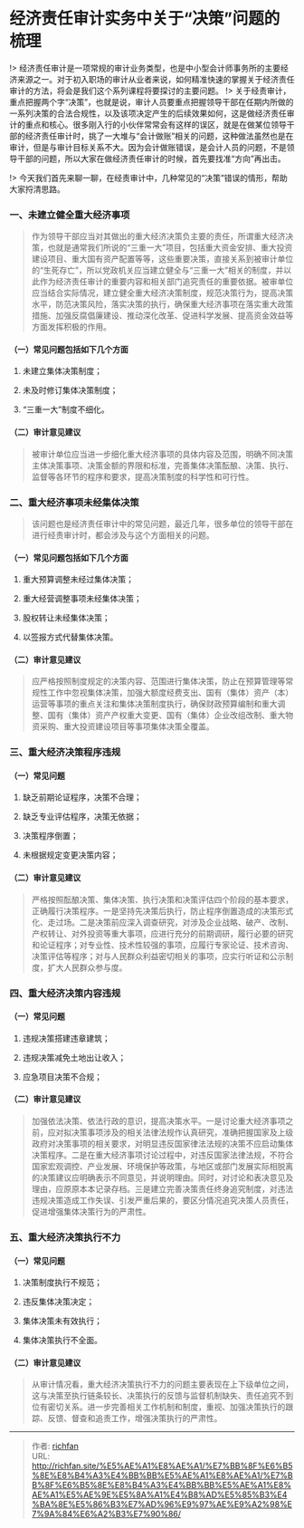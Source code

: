 # 经济责任审计实务中关于“决策”问题的梳理


!> 经济责任审计是一项常规的审计业务类型，也是中小型会计师事务所的主要经济来源之一。对于初入职场的审计从业者来说，如何精准快速的掌握关于经济责任审计的方法，将会是我们这个系列课程将要探讨的主要问题。
!> 关于经责审计，重点把握两个字“决策”，也就是说，审计人员要重点把握领导干部在任期内所做的一系列决策的合法合规性，以及该项决定产生的后续效果如何，这是做经济责任审计的重点和核心。很多刚入行的小伙伴常常会有这样的误区，就是在做某位领导干部的经济责任审计时，挑了一大堆与“会计做账”相关的问题，这种做法虽然也是在审计，但是与审计目标关系不大。因为会计做账错误，是会计人员的问题，不是领导干部的问题，所以大家在做经济责任审计的时候，首先要找准“方向”再出击。

!> 今天我们首先来聊一聊，在经责审计中，几种常见的“决策”错误的情形，帮助大家捋清思路。
### 一、未建立健全重大经济事项

> 作为领导干部应当对其做出的重大经济决策负主要的责任，所谓重大经济决策，也就是通常我们所说的“三重一大”项目，包括重大资金安排、重大投资建设项目、重大国有资产配置等等，这些重要决策，直接关系到被审计单位的“生死存亡”，所以党政机关应当建立健全与“三重一大”相关的制度，并以此作为经济责任审计的重要内容和相关部门追究责任的重要依据。被审单位应当结合实际情况，建立健全重大经济决策制度，规范决策行为，提高决策水平，防范决策风险，落实决策的执行，确保重大经济事项在落实重大政策措施、加强反腐倡廉建设、推动深化改革、促进科学发展、提高资金效益等方面发挥积极的作用。

#### （一）常见问题包括如下几个方面

1. 未建立集体决策制度；

2. 未及时修订集体决策制度；

3. “三重一大”制度不细化。

#### （二）审计意见建议

> 被审计单位应当进一步细化重大经济事项的具体内容及范围，明确不同决策主体决策事项、决策金额的界限和标准，完善集体决策酝酿、决策、执行、监督等各环节的程序和要求，提高决策制度的科学性和可行性。

### 二、重大经济事项未经集体决策

> 该问题也是经济责任审计中的常见问题，最近几年，很多单位的领导干部在进行经责审计时，都会涉及与这个方面相关的问题。

#### （一）常见问题包括如下几个方面

1. 重大预算调整未经过集体决策；

2. 重大经营调整事项未经集体决策；

3. 股权转让未经集体决策；

4. 以签报方式代替集体决策。

#### （二）审计意见建议

 > 应严格按照制度规定的决策内容、范围进行集体决策，防止在预算管理等常规性工作中忽视集体决策，加强大额度经费支出、国有（集体）资产（本）运营等事项的重点关注和集体决策制度执行，确保财政预算编制和重大调整、国有（集体）资产产权重大变更、国有（集体）企业改组改制、重大物资采购、重大投资建设项目等事项集体决策全覆盖。     

### 三、重大经济决策程序违规

#### （一）常见问题

1. 缺乏前期论证程序，决策不合理；

2. 缺乏专业评估程序，决策无依据；

3. 决策程序倒置；

4. 未根据规定变更决策内容；

#### （二）审计意见建议

> 严格按照酝酿决策、集体决策、执行决策和决策评估四个阶段的基本要求，正确履行决策程序。一是坚持先决策后执行，防止程序倒置造成的决策形式化、走过场。二是决策前应深入调查研究，对涉及企业战略、破产、改制、产权转让、对外投资等重大事项，应进行充分的前期调研，履行必要的研究和论证程序；对专业性、技术性较强的事项，应履行专家论证、技术咨询、决策评估等程序；对与人民群众利益密切相关的事项，应实行听证和公示制度，扩大人民群众参与度。

### 四、重大经济决策内容违规

#### （一）常见问题

1. 违规决策搭建违章建筑；

2. 违规决策减免土地出让收入；

3. 应急项目决策不合规；

#### （二）审计意见建议

> 加强依法决策、依法行政的意识，提高决策水平。一是讨论重大经济事项之前，应对拟决策事项涉及的相关法律法规作认真研究，准确把握国家及上级政府对决策事项的相关要求，对明显违反国家律法法规的决策不应启动集体决策程序。二是在重大经济事项讨论过程中，对违反国家法律法规，不符合国家宏观调控、产业发展、环境保护等政策，与地区或部门发展实际相脱离的决策建议应明确表示不同意见，并说明理由。同时，对讨论和表决意见及理由，应原原本本记录存档。三是建立完善决策责任终身追究制度，对违法违规决策造成工作失误、引发严重后果的，要区分情况追究决策人员责任，促进增强集体决策行为的严肃性。

### 五、重大经济决策执行不力

#### （一）常见问题

1. 决策制度执行不规范；

2. 违反集体决策决定；

3. 集体决策未有效执行；

4. 集体决策执行不全面。

#### （二）审计意见建议

> 从审计情况看，重大经济决策执行不力的问题主要表现在上下级单位之间，这与决策至执行链条较长、决策执行的反馈与监督机制缺失、责任追究不到位有密切关系。进一步完善相关工作机制和制度，重视、加强决策执行的跟踪、反馈、督查和追责工作，增强决策执行的严肃性。

---

> 作者: [richfan](https://richfan.site/)  
> URL: http://richfan.site/%E5%AE%A1%E8%AE%A1/%E7%BB%8F%E6%B5%8E%E8%B4%A3%E4%BB%BB%E5%AE%A1%E8%AE%A1/%E7%BB%8F%E6%B5%8E%E8%B4%A3%E4%BB%BB%E5%AE%A1%E8%AE%A1%E5%AE%9E%E5%8A%A1%E4%B8%AD%E5%85%B3%E4%BA%8E%E5%86%B3%E7%AD%96%E9%97%AE%E9%A2%98%E7%9A%84%E6%A2%B3%E7%90%86/  


